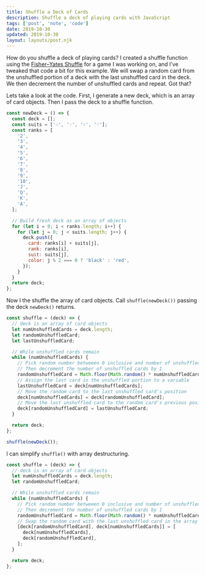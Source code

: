 ```yaml
---
title: Shuffle a Deck of Cards
description: Shuffle a deck of playing cards with JavaScript
tags: ['post', 'note', 'code']
date: 2019-10-30
updated: 2019-10-30
layout: layouts/post.njk
---
```


How do you shuffle a deck of playing cards? I created a shuffle function using the [Fisher–Yates Shuffle](https://en.wikipedia.org/wiki/Fisher%E2%80%93Yates_shuffle 'The Fisher-Yates Shuffle Wikipedia entry') for a game I was working on, and I've tweaked that code a bit for this example. We will swap a random card from the unshuffled portion of a deck with the last unshuffled card in the deck. We then decrement the number of unshuffled cards and repeat. Got that?

Lets take a look at the code. First, I generate a new deck, which is an array of card objects. Then I pass the deck to a shuffle function.

<!END clip>

```javascript
const newDeck = () => {
  const deck = [];
  const suits = ['♤', '♢', '♧', '♡'];
  const ranks = [
    '2',
    '3',
    '4',
    '5',
    '6',
    '7',
    '8',
    '9',
    '10',
    'J',
    'Q',
    'K',
    'A',
  ];

  // Build fresh deck as an array of objects
  for (let i = 0; i < ranks.length; i++) {
    for (let j = 0; j < suits.length; j++) {
      deck.push({
        card: ranks[i] + suits[j],
        rank: ranks[i],
        suit: suits[j],
        color: j % 2 === 0 ? 'black' : 'red',
      });
    }
  }
  return deck;
};
```

Now I the shuffle the array of card objects. Call `shuffle(newDeck())` passing the deck `newDeck()` returns.

```javascript
const shuffle = (deck) => {
  // deck is an array of card objects
  let numUnshuffledCards = deck.length;
  let randomUnshuffledCard;
  let lastUnshuffledCard;

  // While unshuffled cards remain
  while (numUnshuffledCards) {
    // Pick random number betweeen 0 inclusive and number of unshuffled cards
    // Then decrement the number of unshuffled cards by 1
    randomUnshuffledCard = Math.floor(Math.random() * numUnshuffledCards--);
    // Assign the last card in the unshuffled portion to a variable
    lastUnshuffledCard = deck[numUnshuffledCards];
    // Move the random card to the last unshuffled card's position
    deck[numUnshuffledCards] = deck[randomUnshuffledCard];
    // Move the last unshuffled card to the random card's previous position
    deck[randomUnshuffledCard] = lastUnshuffledCard;
  }

  return deck;
};

shuffle(newDeck());
```

I can simplify `shuffle()` with array destructuring.

```javascript
const shuffle = (deck) => {
  // deck is an array of card objects
  let numUnshuffledCards = deck.length;
  let randomUnshuffledCard;

  // While unshuffled cards remain
  while (numUnshuffledCards) {
    // Pick random number betweeen 0 inclusive and number of unshuffled cards
    // Then decrement the number of unshuffled cards by 1
    randomUnshuffledCard = Math.floor(Math.random() * numUnshuffledCards--);
    // Swap the random card with the last unshuffled card in the array
    [deck[randomUnshuffledCard], deck[numUnshuffledCards]] = [
      deck[numUnshuffledCards],
      deck[randomUnshuffledCard],
    ];
  }

  return deck;
};
```
